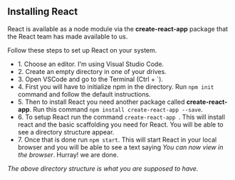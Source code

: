 <h2>Installing React</h2>

React is available as a node module via the <b>create-react-app</b> package that the React team has made available to us.

Follow these steps to set up React on your system.

<ul>
    <li>1. Choose an editor. I'm using Visual Studio Code.</li>
    <li>2. Create an empty directory in one of your drives.</li>
    <li>3. Open VSCode and go to the Terminal (Ctrl + `).</li>
    <li>4. First you will have to initialize npm in the directory. Run <code>npm init</code> command and follow the default instructions.
    <li>5. Then to install React you need another package called <b>create-react-app</b>. Run this command <code>npm install create-react-app --save</code>.</li>
    <li>6. To setup React run the command <code>create-react-app <app_name></code>. This will install react and the basic scaffolding you need for React. You will be able to see a directory structure appear.</li>
    <li>7. Once that is done run <code>npm start</code>. This will start React in your local browser and you will be able to see a text saying <i>You can now view <app_name> in the browser</i>. Hurray! we are done.</li>
</ul>

<i>The above directory structure is what you are supposed to have.</i>